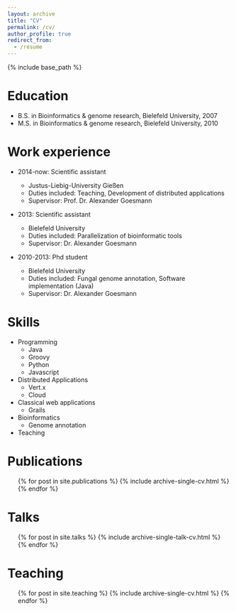```yaml
---
layout: archive
title: "CV"
permalink: /cv/
author_profile: true
redirect_from:
  - /resume
---
```


{% include base_path %}

Education
======
* B.S. in Bioinformatics & genome research, Bielefeld University, 2007
* M.S. in Bioinformatics & genome research, Bielefeld University, 2010

Work experience
======
* 2014-now: Scientific assistant
  * Justus-Liebig-University Gießen
  * Duties included: Teaching, Development of distributed applications
  * Supervisor: Prof. Dr. Alexander Goesmann

* 2013: Scientific assistant
  * Bielefeld University
  * Duties included: Parallelization of bioinformatic tools
  * Supervisor: Dr. Alexander Goesmann

* 2010-2013: Phd student
  * Bielefeld University
  * Duties included: Fungal genome annotation, Software implementation (Java)
  * Supervisor: Dr. Alexander Goesmann

Skills
======
* Programming
  * Java
  * Groovy
  * Python
  * Javascript
* Distributed Applications
  * Vert.x
  * Cloud
* Classical web applications
  * Grails
* Bioinformatics
  * Genome annotation
* Teaching

Publications
======
  <ul>{% for post in site.publications %}
    {% include archive-single-cv.html %}
  {% endfor %}</ul>
  
Talks
======
  <ul>{% for post in site.talks %}
    {% include archive-single-talk-cv.html %}
  {% endfor %}</ul>
  
Teaching
======
  <ul>{% for post in site.teaching %}
    {% include archive-single-cv.html %}
  {% endfor %}</ul>
